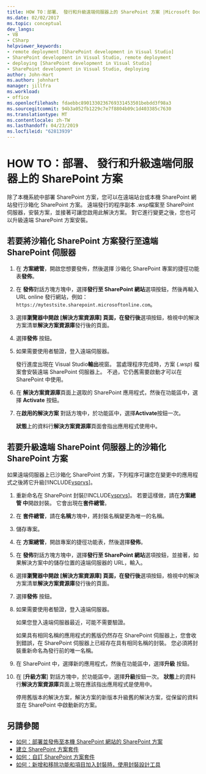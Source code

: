 ```yaml
---
title: HOW TO：部署、 發行和升級遠端伺服器上的 SharePoint 方案 |Microsoft Docs
ms.date: 02/02/2017
ms.topic: conceptual
dev_langs:
- VB
- CSharp
helpviewer_keywords:
- remote deployment [SharePoint development in Visual Studio]
- SharePoint development in Visual Studio, remote deployment
- deploying [SharePoint development in Visual Studio]
- SharePoint development in Visual Studio, deploying
author: John-Hart
ms.author: johnhart
manager: jillfra
ms.workload:
- office
ms.openlocfilehash: fdaebbc8901330236769331453501bebdd3f98a3
ms.sourcegitcommit: 94b3a052fb1229c7e7f8804b09c1d403385c7630
ms.translationtype: MT
ms.contentlocale: zh-TW
ms.lasthandoff: 04/23/2019
ms.locfileid: "62813939"
---
```

# <a name="how-to-deploy-publish-and-upgrade-sharepoint-solutions-on-a-remote-server"></a>HOW TO：部署、 發行和升級遠端伺服器上的 SharePoint 方案
  除了本機系統中部署 SharePoint 方案，您可以在遠端站台或本機 SharePoint 網站發行沙箱化 SharePoint 方案。 遠端發行的程序副本 *.wsp*檔案至 SharePoint 伺服器，安裝方案，並接著可讓您啟用此解決方案。 對它進行變更之後，您也可以升級遠端 SharePoint 方案安裝。

## <a name="to-publish-a-sandboxed-sharepoint-solution-to-a-remote-sharepoint-server"></a>若要將沙箱化 SharePoint 方案發行至遠端 SharePoint 伺服器

1. 在 **方案總管**，開啟您想要發佈，然後選擇 沙箱化 SharePoint 專案的捷徑功能表**發佈**。

2. 在 **發佈**對話方塊方塊中，選擇**發行至 SharePoint 網站**選項按鈕，然後再輸入 URL online 發行網站，例如： `https://mytestsite.sharepoint.microsoftonline.com`。

3. 選擇**瀏覽器中開啟 [解決方案資源庫] 頁面，在發行後**選項按鈕，檢視中的解決方案清單**解決方案資源庫**發行後的頁面。

4. 選擇**發佈** 按鈕。

5. 如果需要使用者驗證，登入遠端伺服器。

     發行進度出現在 Visual Studio**輸出**視窗。 當處理程序完成時，方案 (*.wsp*) 檔案會安裝遠端 SharePoint 伺服器上。 不過，它仍舊需要啟動才可以在 SharePoint 中使用。

6. 在 **解決方案資源庫**頁面上選取的 SharePoint 應用程式，然後在功能區中，選擇  **Activate**  按鈕。

7. 在**啟用的解決方案** 對話方塊中，於功能區中，選擇**Activate**按鈕一次。

     **狀態**上的資料行**解決方案資源庫**頁面會指出應用程式使用中。

## <a name="to-upgrade-a-sandboxed-sharepoint-solution-on-a-remote-sharepoint-server"></a>若要升級遠端 SharePoint 伺服器上的沙箱化 SharePoint 方案
 如果遠端伺服器上已沙箱化 SharePoint 方案，下列程序可讓您在變更中的應用程式之後將它升級[!INCLUDE[vsprvs](../sharepoint/includes/vsprvs-md.md)]。

1. 重新命名在 SharePoint 封裝[!INCLUDE[vsprvs](../sharepoint/includes/vsprvs-md.md)]。 若要這樣做，請在**方案總管 中**開啟封裝。 它會出現在**套件總管**。

2. 在 **套件總管**，請在**名稱**方塊中，將封裝名稱變更為唯一的名稱。

3. 儲存專案。

4. 在 **方案總管**，開啟專案的捷徑功能表，然後選擇**發佈**。

5. 在 **發佈**對話方塊方塊中，選擇**發行至 SharePoint 網站**選項按鈕，並接著，如果解決方案中的儲存位置的遠端伺服器的 URL，輸入。

6. 選擇**瀏覽器中開啟 [解決方案資源庫] 頁面，在發行後**選項按鈕，檢視中的解決方案清單**解決方案資源庫**發行後的頁面。

7. 選擇**發佈** 按鈕。

8. 如果需要使用者驗證，登入遠端伺服器。

     如果您登入遠端伺服器最近，可能不需要驗證。

     如果具有相同名稱的應用程式的舊版仍然存在 SharePoint 伺服器上，您會收到錯誤，在 SharePoint 伺服器上已經存在具有相同名稱的封裝。 您必須將封裝重新命名為發行前的唯一名稱。

9. 在 SharePoint 中，選擇新的應用程式，然後在功能區中，選擇**升級** 按鈕。

10. 在 [**升級方案**] 對話方塊中，於功能區中，選擇**升級**按鈕一次。 **狀態**上的資料行**解決方案資源庫**頁面上現在應該指出應用程式是使用中。

     停用舊版本的解決方案，解決方案的新版本升級舊的解決方案，從保留的資料並在 SharePoint 中啟動新的方案。

## <a name="see-also"></a>另請參閱
- [如何：部署並發佈至本機 SharePoint 網站的 SharePoint 方案](../sharepoint/how-to-deploy-and-publish-a-sharepoint-solution-to-a-local-sharepoint-site.md)
- [建立 SharePoint 方案套件](../sharepoint/creating-sharepoint-solution-packages.md)
- [如何：自訂 SharePoint 方案套件](../sharepoint/how-to-customize-a-sharepoint-solution-package.md)
- [如何：新增和移除功能和項目加入封裝時，使用封裝設計工具](../sharepoint/how-to-add-and-remove-features-and-items-to-a-package-by-using-the-package-designer.md)
